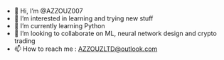 - 👋 Hi, I’m @AZZOUZ007
- 👀 I’m interested in learning and trying new stuff
- 🌱 I’m currently learning Python
- 💞️ I’m looking to collaborate on ML, neural network design and crypto trading
- 📫 How to reach me : AZZOUZLTD@outlook.com

<!---
AZZOUZ007/AZZOUZ007 is a ✨ special ✨ repository because its `README.md` (this file) appears on your GitHub profile.
You can click the Preview link to take a look at your changes.
--->
